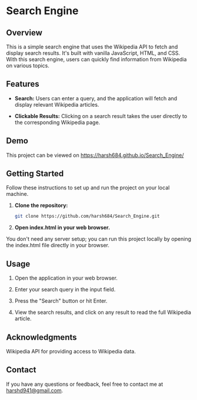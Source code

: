 # Search Engine

## Overview

This is a simple search engine that uses the Wikipedia API to fetch and display search results. It's built with vanilla JavaScript, HTML, and CSS. With this search engine, users can quickly find information from Wikipedia on various topics.

## Features

- **Search:** Users can enter a query, and the application will fetch and display relevant Wikipedia articles.

- **Clickable Results:** Clicking on a search result takes the user directly to the corresponding Wikipedia page.

## Demo

This project can be viewed on https://harsh684.github.io/Search_Engine/

## Getting Started

Follow these instructions to set up and run the project on your local machine.

1. **Clone the repository:**

   ```bash
   git clone https://github.com/harsh684/Search_Engine.git

2. **Open index.html in your web browser.**

You don't need any server setup; you can run this project locally by opening the index.html file directly in your browser.

## Usage

1. Open the application in your web browser.

2. Enter your search query in the input field.

3. Press the "Search" button or hit Enter.

4. View the search results, and click on any result to read the full Wikipedia article.

## Acknowledgments
Wikipedia API for providing access to Wikipedia data.

## Contact
If you have any questions or feedback, feel free to contact me at harshd941@gmail.com.


